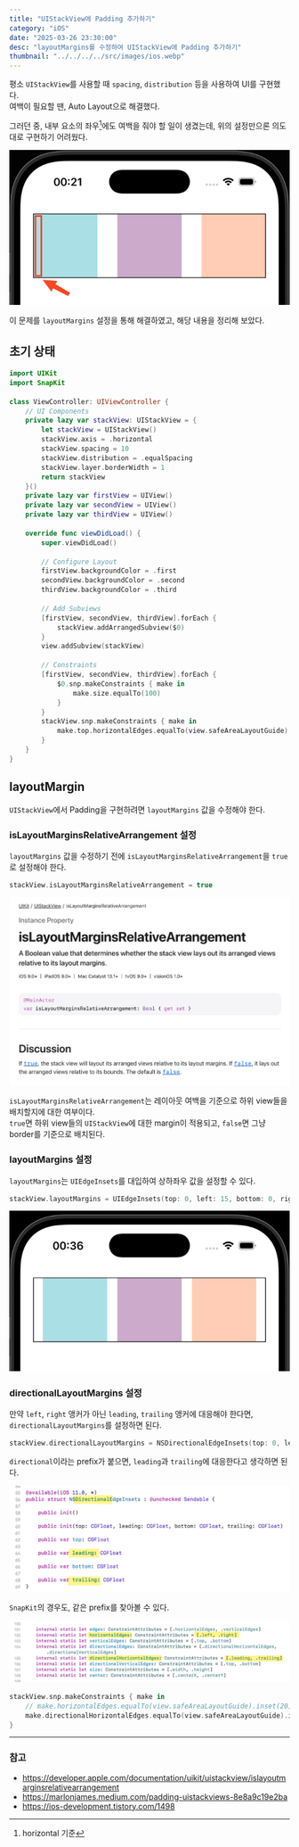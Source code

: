 ```yaml
---
title: "UIStackView에 Padding 추가하기"
category: "iOS"
date: "2025-03-26 23:30:00"
desc: "layoutMargins를 수정하여 UIStackView에 Padding 추가하기"
thumbnail: "../../../../src/images/ios.webp"
---
```


평소 `UIStackView`를 사용할 때 `spacing`, `distribution` 등을 사용하여 UI를 구현했다.<br>
여백이 필요할 땐, Auto Layout으로 해결했다.

그러던 중, 내부 요소의 좌우[^1]에도 여백을 줘야 할 일이 생겼는데, 위의 설정만으론 의도대로 구현하기 어려웠다.

![alt text](image.png)

이 문제를 `layoutMargins` 설정을 통해 해결하였고, 해당 내용을 정리해 보았다.

## 초기 상태

```swift
import UIKit
import SnapKit

class ViewController: UIViewController {
    // UI Components
    private lazy var stackView: UIStackView = {
        let stackView = UIStackView()
        stackView.axis = .horizontal
        stackView.spacing = 10
        stackView.distribution = .equalSpacing
        stackView.layer.borderWidth = 1
        return stackView
    }()
    private lazy var firstView = UIView()
    private lazy var secondView = UIView()
    private lazy var thirdView = UIView()

    override func viewDidLoad() {
        super.viewDidLoad()

        // Configure Layout
        firstView.backgroundColor = .first
        secondView.backgroundColor = .second
        thirdView.backgroundColor = .third

        // Add Subviews
        [firstView, secondView, thirdView].forEach {
            stackView.addArrangedSubview($0)
        }
        view.addSubview(stackView)

        // Constraints
        [firstView, secondView, thirdView].forEach {
            $0.snp.makeConstraints { make in
                make.size.equalTo(100)
            }
        }
        stackView.snp.makeConstraints { make in
            make.top.horizontalEdges.equalTo(view.safeAreaLayoutGuide).inset(20)
        }
    }
}
```

## layoutMargin

`UIStackView`에서 Padding을 구현하려면 `layoutMargins` 값을 수정해야 한다.

### isLayoutMarginsRelativeArrangement 설정

`layoutMargins` 값을 수정하기 전에 `isLayoutMarginsRelativeArrangement`을 `true`로 설정해야 한다.

```swift
stackView.isLayoutMarginsRelativeArrangement = true
```

![alt text](image-2.png)

`isLayoutMarginsRelativeArrangement`는 레이아웃 여백을 기준으로 하위 view들을 배치할지에 대한 여부이다.<br>
`true`면 하위 view들의 `UIStackView`에 대한 margin이 적용되고, `false`면 그냥 border를 기준으로 배치된다.

### layoutMargins 설정

`layoutMargins`는 `UIEdgeInsets`를 대입하여 상하좌우 값을 설정할 수 있다.

```swift
stackView.layoutMargins = UIEdgeInsets(top: 0, left: 15, bottom: 0, right: 15)
```

![alt text](image-1.png)

### directionalLayoutMargins 설정

만약 `left`, `right` 앵커가 아닌 `leading`, `trailing` 앵커에 대응해야 한다면, `directionalLayoutMargins`를 설정하면 된다.

```swift
stackView.directionalLayoutMargins = NSDirectionalEdgeInsets(top: 0, leading: 15, bottom: 0, trailing: 15)
```

`directional`이라는 prefix가 붙으면, `leading`과 `trailing`에 대응한다고 생각하면 된다.

![alt text](image-5.png)

`SnapKit`의 경우도, 같은 prefix를 찾아볼 수 있다.

![alt text](image-4.png)

```swift
stackView.snp.makeConstraints { make in
    // make.horizontalEdges.equalTo(view.safeAreaLayoutGuide).inset(20) // left, right
    make.directionalHorizontalEdges.equalTo(view.safeAreaLayoutGuide).inset(20) // leading, trailing
}
```

---

### 참고

- https://developer.apple.com/documentation/uikit/uistackview/islayoutmarginsrelativearrangement
- https://marlonjames.medium.com/padding-uistackviews-8e8a9c19e2ba
- https://ios-development.tistory.com/1498

[^1]: horizontal 기준
